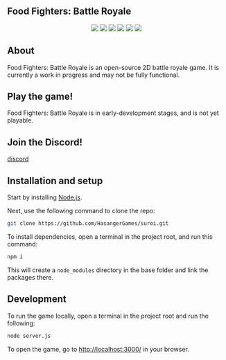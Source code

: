 ## Food Fighters: Battle Royale

<div align="center" style="display: none;">
  <!-- Logo image goes here -->
</div>

<div align="center">
  <img src="https://img.shields.io/badge/-node.js-green?style=for-the-badge&logo=nodedotjs&logoColor=white">
  <img src="https://img.shields.io/badge/-socket.io-black?style=for-the-badge&logo=socketdotio">
  <img src="https://img.shields.io/badge/-express-blueviolet?style=for-the-badge&logo=express">
  <img src="https://img.shields.io/badge/-phaser-blue?style=for-the-badge">
  <img src="https://img.shields.io/badge/-html-critical?style=for-the-badge&logo=html5&logoColor=white">
  <img src="https://img.shields.io/badge/-css-critical?style=for-the-badge&logo=css3">
</div>

## About
Food Fighters: Battle Royale is an open-source 2D battle royale game. It is currently a work in progress and may not be fully functional.

## Play the game!
Food Fighters: Battle Royale is in early-development stages, and is not yet playable.
<!-- Game link goes here -->

## Join the Discord!
[discord](https://discord.gg/kASrYbpt4w)

## Installation and setup
Start by installing [Node.js](https://nodejs.org).

Next, use the following command to clone the repo:
```sh
git clone https://github.com/HasangerGames/suroi.git
```

To install dependencies, open a terminal in the project root, and run this command:
```sh
npm i
```

This will create a `node_modules` directory in the base folder and link the packages there.

## Development
To run the game locally, open a terminal in the project root and run the following:

```sh
node server.js
```
To open the game, go to [http://localhost:3000/](http://localhost:3000/) in your browser.
